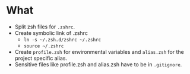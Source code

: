 # What

- Split zsh files for `.zshrc`.
- Create symbolic link of .zshrc
  - `ln -s ~/.zsh.d/zshrc ~/.zshrc`
  - `source ~/.zshrc`
- Create `profile.zsh` for environmental variables and `alias.zsh`
  for the project specific alias.
- Sensitive files like profile.zsh and alias.zsh have to be in `.gitignore`.
